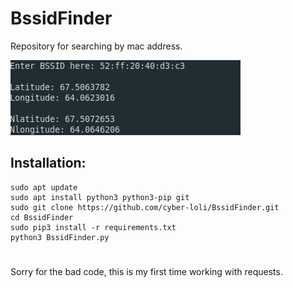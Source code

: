 # BssidFinder

[logo]: https://raw.githubusercontent.com/cyber-loli/BssidFinder/master/images/Main.png
Repository for searching by mac address.

<img src=https://raw.githubusercontent.com/cyber-loli/BssidFinder/master/images/Main.png>

## Installation:
<pre><code>sudo apt update
sudo apt install python3 python3-pip git
sudo git clone https://github.com/cyber-loli/BssidFinder.git
cd BssidFinder
sudo pip3 install -r requirements.txt
python3 BssidFinder.py</code></pre>
#
Sorry for the bad code, this is my first time working with requests.
